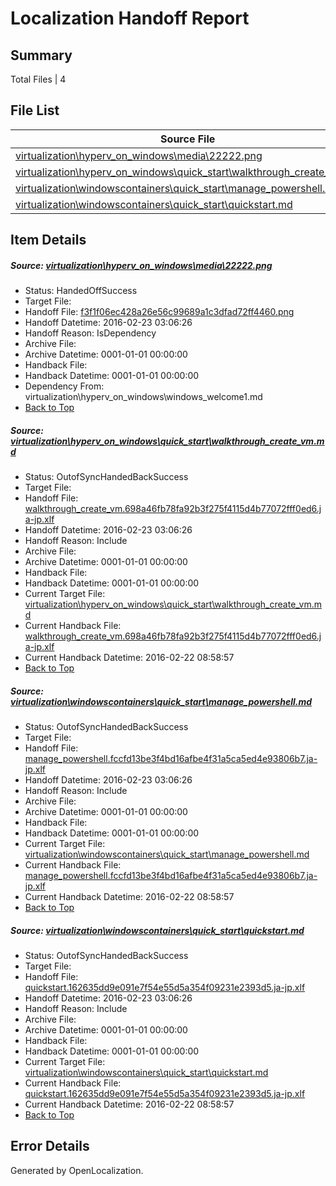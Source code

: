# <a name='report-top'></a> Localization Handoff Report

## Summary
 Total Files | 4

## File List
 Source File | Status | Details 
 ----------- | ------ | ------- 
 [virtualization\hyperv_on_windows\media\22222.png](https://github.com/OpenLocalizationOrg/hyperV/blob/860e314384e867a9fe3e16326e33e15fcdeb556e/virtualization/hyperv_on_windows/media/22222.png) | HandedOffSuccess | [Details](#f3f1f06ec428a26e56c99689a1c3dfad72ff4460109)
 [virtualization\hyperv_on_windows\quick_start\walkthrough_create_vm.md](https://github.com/OpenLocalizationOrg/hyperV/blob/860e314384e867a9fe3e16326e33e15fcdeb556e/virtualization/hyperv_on_windows/quick_start/walkthrough_create_vm.md) | OutofSyncHandedBackSuccess | [Details](#0a6bedc4986f18fe70975dab130b535537b1fc01184)
 [virtualization\windowscontainers\quick_start\manage_powershell.md](https://github.com/OpenLocalizationOrg/hyperV/blob/860e314384e867a9fe3e16326e33e15fcdeb556e/virtualization/windowscontainers/quick_start/manage_powershell.md) | OutofSyncHandedBackSuccess | [Details](#8072344dba9d8f7a1a59b8444801054d3c59095f231)
 [virtualization\windowscontainers\quick_start\quickstart.md](https://github.com/OpenLocalizationOrg/hyperV/blob/860e314384e867a9fe3e16326e33e15fcdeb556e/virtualization/windowscontainers/quick_start/quickstart.md) | OutofSyncHandedBackSuccess | [Details](#70c133bd362c877067a632568f3f3c495c1212ee265)

## Item Details
##### <a name='f3f1f06ec428a26e56c99689a1c3dfad72ff4460109'></a> Source: [virtualization\hyperv_on_windows\media\22222.png](https://github.com/OpenLocalizationOrg/hyperV/blob/860e314384e867a9fe3e16326e33e15fcdeb556e/virtualization/hyperv_on_windows/media/22222.png)
* Status: HandedOffSuccess
* Target File: 
* Handoff File: [f3f1f06ec428a26e56c99689a1c3dfad72ff4460.png](https://github.com/OpenLocalizationOrg/olhandoff/blob/022880b8796d7d9666505df8dfaec62acca911f3/ol-handoff/OpenLocalizationOrg/hyperV.ja-jp/master/mt-test/f3f1f06ec428a26e56c99689a1c3dfad72ff4460.png)
* Handoff Datetime: 2016-02-23 03:06:26
* Handoff Reason: IsDependency
* Archive File: 
* Archive Datetime: 0001-01-01 00:00:00
* Handback File: 
* Handback Datetime: 0001-01-01 00:00:00
* Dependency From: virtualization\hyperv_on_windows\windows_welcome1.md
* [Back to Top](#report-top)

##### <a name='0a6bedc4986f18fe70975dab130b535537b1fc01184'></a> Source: [virtualization\hyperv_on_windows\quick_start\walkthrough_create_vm.md](https://github.com/OpenLocalizationOrg/hyperV/blob/860e314384e867a9fe3e16326e33e15fcdeb556e/virtualization/hyperv_on_windows/quick_start/walkthrough_create_vm.md)
* Status: OutofSyncHandedBackSuccess
* Target File: 
* Handoff File: [walkthrough_create_vm.698a46fb78fa92b3f275f4115d4b77072fff0ed6.ja-jp.xlf](https://github.com/OpenLocalizationOrg/olhandoff/blob/022880b8796d7d9666505df8dfaec62acca911f3/ol-handoff/OpenLocalizationOrg/hyperV.ja-jp/master/mt-test/walkthrough_create_vm.698a46fb78fa92b3f275f4115d4b77072fff0ed6.ja-jp.xlf)
* Handoff Datetime: 2016-02-23 03:06:26
* Handoff Reason: Include
* Archive File: 
* Archive Datetime: 0001-01-01 00:00:00
* Handback File: 
* Handback Datetime: 0001-01-01 00:00:00
* Current Target File: [virtualization\hyperv_on_windows\quick_start\walkthrough_create_vm.md](https://github.com/OpenLocalizationOrg/hyperV.ja-jp/blob/80698f12b33480a105003dd0e3a8b4e35b5d7c8f/virtualization/hyperv_on_windows/quick_start/walkthrough_create_vm.md)
* Current Handback File: [walkthrough_create_vm.698a46fb78fa92b3f275f4115d4b77072fff0ed6.ja-jp.xlf](https://github.com/OpenLocalizationOrg/olhandback/blob/0070bf518f7137d506d36fe52101181617754c2e/ol-handback/OpenLocalizationOrg/hyperV.ja-jp/master/walkthrough_create_vm.698a46fb78fa92b3f275f4115d4b77072fff0ed6.ja-jp.xlf)
* Current Handback Datetime: 2016-02-22 08:58:57
* [Back to Top](#report-top)

##### <a name='8072344dba9d8f7a1a59b8444801054d3c59095f231'></a> Source: [virtualization\windowscontainers\quick_start\manage_powershell.md](https://github.com/OpenLocalizationOrg/hyperV/blob/860e314384e867a9fe3e16326e33e15fcdeb556e/virtualization/windowscontainers/quick_start/manage_powershell.md)
* Status: OutofSyncHandedBackSuccess
* Target File: 
* Handoff File: [manage_powershell.fccfd13be3f4bd16afbe4f31a5ca5ed4e93806b7.ja-jp.xlf](https://github.com/OpenLocalizationOrg/olhandoff/blob/022880b8796d7d9666505df8dfaec62acca911f3/ol-handoff/OpenLocalizationOrg/hyperV.ja-jp/master/ht-test/manage_powershell.fccfd13be3f4bd16afbe4f31a5ca5ed4e93806b7.ja-jp.xlf)
* Handoff Datetime: 2016-02-23 03:06:26
* Handoff Reason: Include
* Archive File: 
* Archive Datetime: 0001-01-01 00:00:00
* Handback File: 
* Handback Datetime: 0001-01-01 00:00:00
* Current Target File: [virtualization\windowscontainers\quick_start\manage_powershell.md](https://github.com/OpenLocalizationOrg/hyperV.ja-jp/blob/80698f12b33480a105003dd0e3a8b4e35b5d7c8f/virtualization/windowscontainers/quick_start/manage_powershell.md)
* Current Handback File: [manage_powershell.fccfd13be3f4bd16afbe4f31a5ca5ed4e93806b7.ja-jp.xlf](https://github.com/OpenLocalizationOrg/olhandback/blob/0070bf518f7137d506d36fe52101181617754c2e/ol-handback/OpenLocalizationOrg/hyperV.ja-jp/master/manage_powershell.fccfd13be3f4bd16afbe4f31a5ca5ed4e93806b7.ja-jp.xlf)
* Current Handback Datetime: 2016-02-22 08:58:57
* [Back to Top](#report-top)

##### <a name='70c133bd362c877067a632568f3f3c495c1212ee265'></a> Source: [virtualization\windowscontainers\quick_start\quickstart.md](https://github.com/OpenLocalizationOrg/hyperV/blob/860e314384e867a9fe3e16326e33e15fcdeb556e/virtualization/windowscontainers/quick_start/quickstart.md)
* Status: OutofSyncHandedBackSuccess
* Target File: 
* Handoff File: [quickstart.162635dd9e091e7f54e55d5a354f09231e2393d5.ja-jp.xlf](https://github.com/OpenLocalizationOrg/olhandoff/blob/022880b8796d7d9666505df8dfaec62acca911f3/ol-handoff/OpenLocalizationOrg/hyperV.ja-jp/master/ht-test/quickstart.162635dd9e091e7f54e55d5a354f09231e2393d5.ja-jp.xlf)
* Handoff Datetime: 2016-02-23 03:06:26
* Handoff Reason: Include
* Archive File: 
* Archive Datetime: 0001-01-01 00:00:00
* Handback File: 
* Handback Datetime: 0001-01-01 00:00:00
* Current Target File: [virtualization\windowscontainers\quick_start\quickstart.md](https://github.com/OpenLocalizationOrg/hyperV.ja-jp/blob/80698f12b33480a105003dd0e3a8b4e35b5d7c8f/virtualization/windowscontainers/quick_start/quickstart.md)
* Current Handback File: [quickstart.162635dd9e091e7f54e55d5a354f09231e2393d5.ja-jp.xlf](https://github.com/OpenLocalizationOrg/olhandback/blob/0070bf518f7137d506d36fe52101181617754c2e/ol-handback/OpenLocalizationOrg/hyperV.ja-jp/master/quickstart.162635dd9e091e7f54e55d5a354f09231e2393d5.ja-jp.xlf)
* Current Handback Datetime: 2016-02-22 08:58:57
* [Back to Top](#report-top)


## Error Details

Generated by OpenLocalization.
